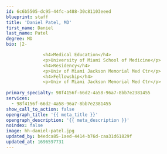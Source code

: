 ```yaml
---
id: 6c6b5505-dc95-44fc-a488-30c81103eeed
blueprint: staff
title: 'Daniel Patel, MD'
first_name: Daniel
last_name: Patel
degree: MD
bio: |2-

              <h4>Medical Education</h4>
              <p>University of Miami School of Medicine</p>
              <h4>Residency</h4>
              <p>Univ of Miami Jackson Memorial Med Ctr</p>
              <h4>Fellowship</h4>
              <p>Univ of Miami Jackson Memorial Med Ctr</p>
          
primary_specialty: 98f4156f-66d2-4a58-96a7-8bb7e2381455
services:
  - 98f4156f-66d2-4a58-96a7-8bb7e2381455
show_call_to_action: false
opengraph_title: '{{ meta_title }}'
opengraph_description: '{{ meta_description }}'
noindex: false
image: hh-daniel-patel.jpg
updated_by: b4edca85-1aed-4414-b76d-caa31d61829f
updated_at: 1696597731
---
```

